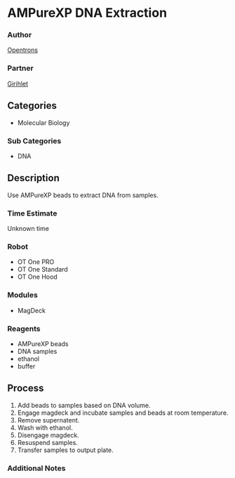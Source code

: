 # AMPureXP DNA Extraction

### Author
[Opentrons](url)

### Partner
[Girihlet](http://www.girihlet.com)

## Categories
* Molecular Biology

### Sub Categories
* DNA

## Description
Use AMPureXP beads to extract DNA from samples.

### Time Estimate
Unknown time

### Robot
* OT One PRO
* OT One Standard
* OT One Hood

### Modules
* MagDeck

### Reagents
* AMPureXP beads
* DNA samples
* ethanol
* buffer

## Process
1. Add beads to samples based on DNA volume.
2. Engage magdeck and incubate samples and beads at room temperature.
3. Remove supernatent.
4. Wash with ethanol.
5. Disengage magdeck.
6. Resuspend samples.
7. Transfer samples to output plate.


### Additional Notes